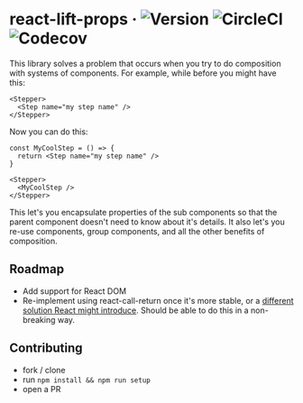 # react-lift-props · ![Version](https://img.shields.io/npm/v/react-lift-props.svg) ![CircleCI](https://img.shields.io/circleci/project/github/BenLorantfy/react-lift-props.svg) ![Codecov](https://img.shields.io/codecov/c/github/BenLorantfy/react-lift-props.svg)


This library solves a problem that occurs when you try to do composition with systems of components. For example, while before you might have this:

```
<Stepper>
  <Step name="my step name" />
</Stepper>
```

Now you can do this:
```
const MyCoolStep = () => {
  return <Step name="my step name" />
}

<Stepper>
  <MyCoolStep />
</Stepper>
```

This let's you encapsulate properties of the sub components so that the parent component doesn't need to know about it's details. It also let's you re-use components, group components, and all the other benefits of composition.

## Roadmap
- Add support for React DOM
- Re-implement using react-call-return once it's more stable, or a [different solution React might introduce](https://twitter.com/dan_abramov/status/987735478672744448). Should be able to do this in a non-breaking way.

## Contributing
- fork / clone
- run `npm install && npm run setup`
- open a PR


